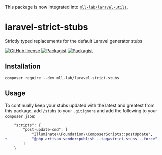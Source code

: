 This package is now integrated into [`mll-lab/laravel-utils`](https://github.com/mll-lab/laravel-utils).

# laravel-strict-stubs

Strictly typed replacements for the default Laravel generator stubs

[![GitHub license](https://img.shields.io/github/license/mll-lab/laravel-strict-stubs.svg)](https://github.com/mll-lab/laravel-strict-stubs/blob/master/LICENSE)
[![Packagist](https://img.shields.io/packagist/v/mll-lab/laravel-strict-stubs.svg)](https://packagist.org/packages/mll-lab/laravel-strict-stubs)
[![Packagist](https://img.shields.io/packagist/dt/mll-lab/laravel-strict-stubs.svg)](https://packagist.org/packages/mll-lab/laravel-strict-stubs)

## Installation

    composer require --dev mll-lab/laravel-strict-stubs

## Usage

To continually keep your stubs updated with the latest and greatest from this package,
add `/stubs` to your `.gitignore` and add the following to your `composer.json`:

```diff
    "scripts": {
        "post-update-cmd": [
            "Illuminate\\Foundation\\ComposerScripts::postUpdate",
+           "@php artisan vendor:publish --tag=strict-stubs --force"
        ]
    }
```
